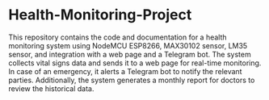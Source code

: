 # Health-Monitoring-Project
 This repository contains the code and documentation for a health monitoring system using NodeMCU ESP8266, MAX30102 sensor, LM35 sensor, and integration with a web page and a Telegram bot. The system collects vital signs data and sends it to a web page for real-time monitoring. In case of an emergency, it alerts a Telegram bot to notify the relevant parties. Additionally, the system generates a monthly report for doctors to review the historical data.
